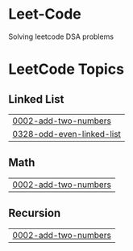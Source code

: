 # Leet-Code
Solving leetcode DSA problems

<!---LeetCode Topics Start-->
# LeetCode Topics
## Linked List
|  |
| ------- |
| [0002-add-two-numbers](https://github.com/naveenk220198/Leet-Code/tree/master/0002-add-two-numbers) |
| [0328-odd-even-linked-list](https://github.com/naveenk220198/Leet-Code/tree/master/0328-odd-even-linked-list) |
## Math
|  |
| ------- |
| [0002-add-two-numbers](https://github.com/naveenk220198/Leet-Code/tree/master/0002-add-two-numbers) |
## Recursion
|  |
| ------- |
| [0002-add-two-numbers](https://github.com/naveenk220198/Leet-Code/tree/master/0002-add-two-numbers) |
<!---LeetCode Topics End-->